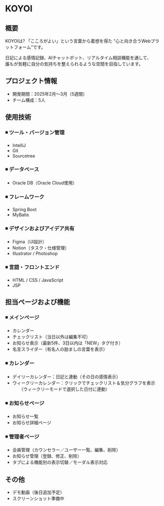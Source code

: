 # KOYOI

## 概要

KOYOIは?
「こころがよい」という言葉から着想を得た  “⼼と向き合うWebプラットフォーム”です。

日記による感情記録、AIチャットボット、リアルタイム相談機能を通して、  
誰もが気軽に自分の気持ちを整えられるような空間を目指しています。

## プロジェクト情報

- 開発期間：2025年2月〜3月（5週間）  
- チーム構成：5人

## 使用技術

### ◾ ツール・バージョン管理
- IntelliJ  
- Git  
- Sourcetree  

### ◾ データベース
- Oracle DB（Oracle Cloud使用）

### ◾ フレームワーク
- Spring Boot  
- MyBatis  

### ◾ デザインおよびアイデア共有
- Figma（UI設計）  
- Notion（タスク・仕様管理）  
- Illustrator / Photoshop
  
### ◾ 言語・フロントエンド
- HTML / CSS / JavaScript  
- JSP

## 担当ページおよび機能

### ◾ メインページ  
- カレンダー  
- チェックリスト（当日以外は編集不可）  
- お知らせ表示（最新5件、3日以内は「NEW」タグ付き）  
- 名言スライダー（有名人の励ましの言葉を表示）

### ◾ カレンダー  
- デイリーカレンダー：日記と連動（その日の感情表示）  
- ウィークリーカレンダー：クリックでチェックリスト＆気分グラフを表示  
　　（ウィークリーモードで選択した日付に連動）

### ◾ お知らせページ  
- お知らせ一覧
- お知らせ詳細ページ

### ◾ 管理者ページ  
- 会員管理（カウンセラー／ユーザー一覧、編集、削除）  
- お知らせ管理（登録、修正、削除）  
- タブによる機能別の表示切替／モーダル表示対応

## その他

- デモ動画（後日追加予定）  
- スクリーンショット準備中 
